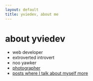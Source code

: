 ```yaml
---
layout: default
title: yviedev, about me
---
```

<div class="blurb">
	<h1>about yviedev</h1>
    <ul>
        <li>web developer </li>
        <li>extroverted introvert</li>
        <li>noo yawker</li>
        <li><a href="http://www.yvonnecaptures.com" target="_blank">photographer</a></li>
        <li><a href="/tags#about+me">posts where I talk about myself more</a></li>
    </ul>
</div><!-- /.blurb -->